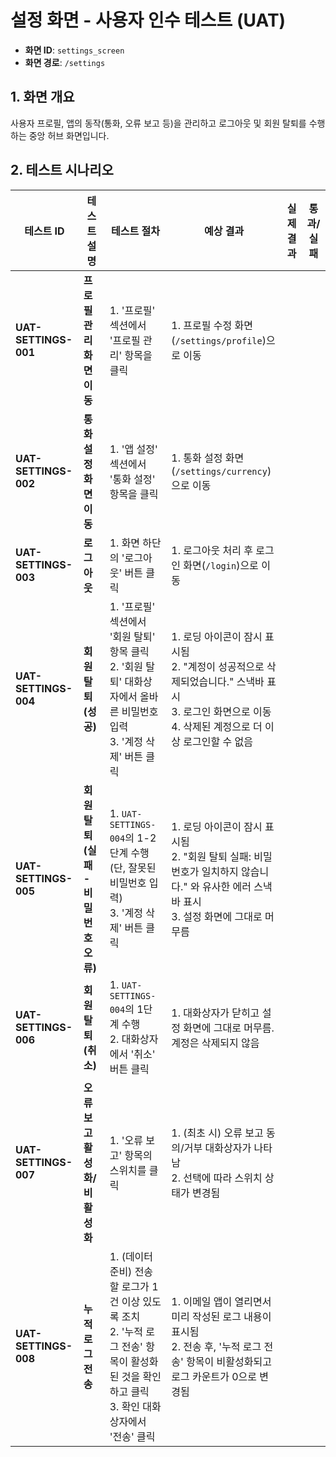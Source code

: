 # 설정 화면 - 사용자 인수 테스트 (UAT)

- **화면 ID**: `settings_screen`
- **화면 경로**: `/settings`

## 1. 화면 개요

사용자 프로필, 앱의 동작(통화, 오류 보고 등)을 관리하고 로그아웃 및 회원 탈퇴를 수행하는 중앙 허브 화면입니다.

## 2. 테스트 시나리오

| 테스트 ID | 테스트 설명 | 테스트 절차 | 예상 결과 | 실제 결과 | 통과/실패 |
|---|---|---|---|---|---|
| **UAT-SETTINGS-001** | **프로필 관리 화면 이동** | 1. '프로필' 섹션에서 '프로필 관리' 항목을 클릭 | 1. 프로필 수정 화면(`/settings/profile`)으로 이동 | | |
| **UAT-SETTINGS-002** | **통화 설정 화면 이동** | 1. '앱 설정' 섹션에서 '통화 설정' 항목을 클릭 | 1. 통화 설정 화면(`/settings/currency`)으로 이동 | | |
| **UAT-SETTINGS-003** | **로그아웃** | 1. 화면 하단의 '로그아웃' 버튼 클릭 | 1. 로그아웃 처리 후 로그인 화면(`/login`)으로 이동 | | |
| **UAT-SETTINGS-004** | **회원 탈퇴 (성공)** | 1. '프로필' 섹션에서 '회원 탈퇴' 항목 클릭<br>2. '회원 탈퇴' 대화상자에서 올바른 비밀번호 입력<br>3. '계정 삭제' 버튼 클릭 | 1. 로딩 아이콘이 잠시 표시됨<br>2. "계정이 성공적으로 삭제되었습니다." 스낵바 표시<br>3. 로그인 화면으로 이동<br>4. 삭제된 계정으로 더 이상 로그인할 수 없음 | | |
| **UAT-SETTINGS-005** | **회원 탈퇴 (실패 - 비밀번호 오류)** | 1. `UAT-SETTINGS-004`의 1-2단계 수행 (단, 잘못된 비밀번호 입력)<br>3. '계정 삭제' 버튼 클릭 | 1. 로딩 아이콘이 잠시 표시됨<br>2. "회원 탈퇴 실패: 비밀번호가 일치하지 않습니다." 와 유사한 에러 스낵바 표시<br>3. 설정 화면에 그대로 머무름 | | |
| **UAT-SETTINGS-006** | **회원 탈퇴 (취소)** | 1. `UAT-SETTINGS-004`의 1단계 수행<br>2. 대화상자에서 '취소' 버튼 클릭 | 1. 대화상자가 닫히고 설정 화면에 그대로 머무름. 계정은 삭제되지 않음 | | |
| **UAT-SETTINGS-007** | **오류 보고 활성화/비활성화** | 1. '오류 보고' 항목의 스위치를 클릭 | 1. (최초 시) 오류 보고 동의/거부 대화상자가 나타남<br>2. 선택에 따라 스위치 상태가 변경됨 | | |
| **UAT-SETTINGS-008** | **누적 로그 전송** | 1. (데이터 준비) 전송할 로그가 1건 이상 있도록 조치<br>2. '누적 로그 전송' 항목이 활성화된 것을 확인하고 클릭<br>3. 확인 대화상자에서 '전송' 클릭 | 1. 이메일 앱이 열리면서 미리 작성된 로그 내용이 표시됨<br>2. 전송 후, '누적 로그 전송' 항목이 비활성화되고 로그 카운트가 0으로 변경됨 | | |
